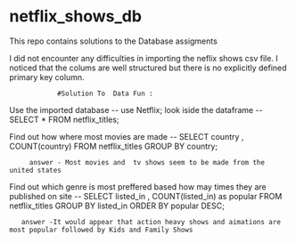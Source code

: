 # netflix_shows_db
This repo contains solutions to the Database assigments


I did not encounter any difficulties in importing the neflix shows csv file. I noticed that the colums are well structured but there is no explicitly defined primary key column.


                #Solution To  Data Fun :
Use the imported database
     -- use Netflix;
look iside the dataframe
     -- SELECT * FROM netflix_titles;

Find out how where most movies are made
      -- SELECT country , COUNT(country)  FROM netflix_titles GROUP BY country;

         answer - Most movies and  tv shows seem to be made from the united states

Find out which genre is most preffered based how may times they are published on site
    -- SELECT listed_in , COUNT(listed_in) as popular FROM netflix_titles GROUP BY listed_in ORDER BY popular DESC;  

       answer -It would appear that action heavy shows and aimations are most popular followed by Kids and Family Shows 
